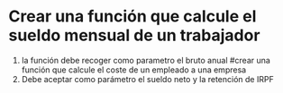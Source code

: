 # Crear una función que calcule el sueldo mensual de un trabajador
1.	la función debe recoger como parametro el bruto anual 
#crear una función que calcule el coste de un empleado a una empresa
1. Debe aceptar como parámetro el sueldo neto y la retención de IRPF



